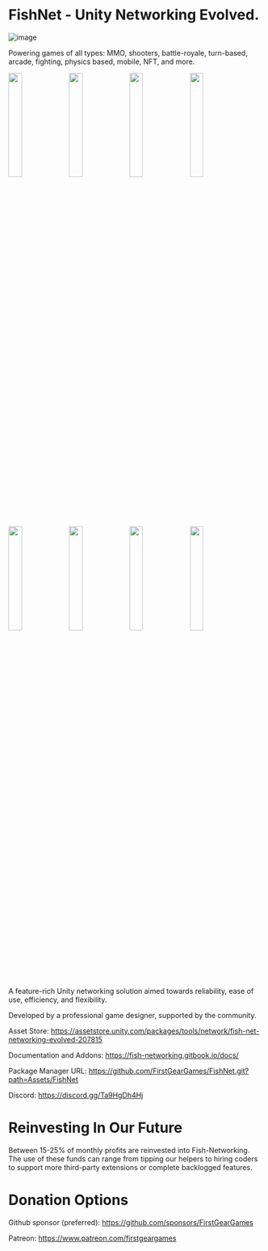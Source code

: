 # FishNet - Unity Networking Evolved.

![image](https://github.com/FirstGearGames/FishNet/assets/27169134/f7c31779-aa49-4efc-9ad0-589458e8d167)


Powering games of all types: MMO, shooters, battle-royale, turn-based, arcade, fighting, physics based, mobile, NFT, and more.

<img src="https://github.com/FirstGearGames/FishNet/assets/27169134/1a7ad16d-d16a-4842-8456-1271d9192872" target="imgPreview" width="23%" height="23%">
<img src="https://github.com/FirstGearGames/FishNet/assets/27169134/a6d58341-db56-4976-936e-670bb5e192c3" target="imgPreview" width="23%" height="23%">
<img src="https://github.com/FirstGearGames/FishNet/assets/27169134/e45fb1db-5a51-45c4-9ea7-ab21a2708ee0" target="imgPreview" width="23%" height="23%">
<img src="https://github.com/FirstGearGames/FishNet/assets/27169134/0c3e178d-4607-4a03-8cd2-93353ae019b7" target="imgPreview" width="23%" height="23%">
<img src="https://github.com/FirstGearGames/FishNet/assets/27169134/de12414e-d0e9-464d-aaf3-68cfea072125" target="imgPreview" width="23%" height="23%">
<img src="https://github.com/FirstGearGames/FishNet/assets/27169134/464c3af8-c9e0-4943-8dd4-b1976567a928" target="imgPreview" width="23%" height="23%">
<img src="https://github.com/FirstGearGames/FishNet/assets/27169134/b010a77d-a1e9-4382-87ad-bba4a8408eaf" target="imgPreview" width="23%" height="23%">
<img src="https://github.com/FirstGearGames/FishNet/assets/27169134/8310fde5-3506-4b4f-abfe-8d8a63e831ec" target="imgPreview" width="23%" height="23%">

A feature-rich Unity networking solution aimed towards reliability, ease of use, efficiency, and flexibility.

Developed by a professional game designer, supported by the community.

Asset Store: https://assetstore.unity.com/packages/tools/network/fish-net-networking-evolved-207815

Documentation and Addons: https://fish-networking.gitbook.io/docs/

Package Manager URL: https://github.com/FirstGearGames/FishNet.git?path=Assets/FishNet

Discord: https://discord.gg/Ta9HgDh4Hj

# Reinvesting In Our Future
  Between 15-25% of monthly profits are reinvested into Fish-Networking. The use of these funds can range from tipping our helpers to hiring coders to support more third-party extensions or complete backlogged features.

# Donation Options

  Github sponsor (preferred): https://github.com/sponsors/FirstGearGames
  
  Patreon: https://www.patreon.com/firstgeargames
